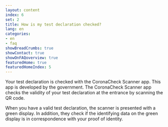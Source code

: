 ```yaml
---
layout: content
index: 6
set: 2
title: How is my test declaration checked?
lang: en
categories:
- en
- faq
showBreadCrumbs: true
showContact: true
showOnFAQoverview: true
featuredHome: true
featuredHomeIndex: 5
---
```

Your test declaration is checked with the CoronaCheck Scanner app. This app is developed by the government. The CoronaCheck Scanner app checks the validity of your test declaration at the entrance by scanning the QR code.

When you have a valid test declaration, the scanner is presented with a green display. In addition, they check if the identifying data on the green display is in correspondence with your proof of identity.  
